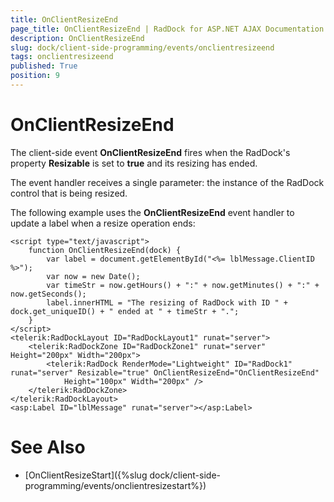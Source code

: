 ```yaml
---
title: OnClientResizeEnd
page_title: OnClientResizeEnd | RadDock for ASP.NET AJAX Documentation
description: OnClientResizeEnd
slug: dock/client-side-programming/events/onclientresizeend
tags: onclientresizeend
published: True
position: 9
---
```


# OnClientResizeEnd



The client-side event **OnClientResizeEnd** fires when the RadDock's property **Resizable** is set to **true** and its resizing has ended.

The event handler receives a single parameter: the instance of the RadDock control that is being resized.

The following example uses the **OnClientResizeEnd** event handler to update a label when a resize operation ends:

````ASP.NET
<script type="text/javascript">
	function OnClientResizeEnd(dock) {
		var label = document.getElementById("<%= lblMessage.ClientID %>");
		var now = new Date();
		var timeStr = now.getHours() + ":" + now.getMinutes() + ":" + now.getSeconds();
		label.innerHTML = "The resizing of RadDock with ID " + dock.get_uniqueID() + " ended at " + timeStr + ".";
	}
</script>
<telerik:RadDockLayout ID="RadDockLayout1" runat="server">
	<telerik:RadDockZone ID="RadDockZone1" runat="server" Height="200px" Width="200px">
		<telerik:RadDock RenderMode="Lightweight" ID="RadDock1" runat="server" Resizable="true" OnClientResizeEnd="OnClientResizeEnd"
			Height="100px" Width="200px" />
	</telerik:RadDockZone>
</telerik:RadDockLayout>
<asp:Label ID="lblMessage" runat="server"></asp:Label>
````



# See Also

 * [OnClientResizeStart]({%slug dock/client-side-programming/events/onclientresizestart%})
